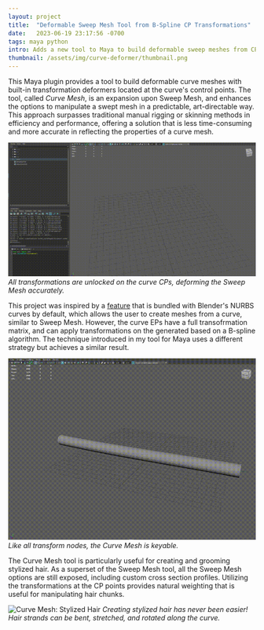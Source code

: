 ```yaml
---
layout: project
title:  "Deformable Sweep Mesh Tool from B-Spline CP Transformations"
date:   2023-06-19 23:17:56 -0700
tags: maya python
intro: Adds a new tool to Maya to build deformable sweep meshes from CP curves which works for all transofmration operations
thumbnail: /assets/img/curve-deformer/thumbnail.png
---
```


This Maya plugin provides a tool to build deformable curve meshes with built-in transformation deformers located at the curve's control points. The tool, called *Curve Mesh*, is an expansion upon Sweep Mesh, and enhances the options to manipulate a swept mesh in a predictable, art-directable way. This approach surpasses traditional manual rigging or skinning methods in efficiency and performance, offering a solution that is less time-consuming and more accurate in reflecting the properties of a curve mesh.

![Curve Mesh: Example](/assets/img/curve-deformer/start.gif)
*All transformations are unlocked on the curve CPs, deforming the Sweep Mesh accurately.*

This project was inspired by a [feature](https://en.wikibooks.org/wiki/Blender_3D:_Noob_to_Pro/Bevelling_a_Curve) that is bundled with Blender's NURBS curves by default, which allows the user to create meshes from a curve, similar to Sweep Mesh. However, the curve EPs have a full transofrmation matrix, and can apply transformations on the generated based on a B-spline algorithm. The technique introduced in my tool for Maya uses a different strategy but achieves a similar result.

![Curve Mesh: Keyable](/assets/img/curve-deformer/wave.gif)
*Like all transform nodes, the Curve Mesh is keyable.*

The Curve Mesh tool is particularly useful for creating and grooming stylized hair. As a superset of the Sweep Mesh tool, all the Sweep Mesh options are still exposed, including custom cross section profiles. Utilizing the transformations at the CP points provides natural weighting that is useful for manipulating hair chunks.

![Curve Mesh: Stylized Hair](/assets/img/curve-deformer/hair.gif)
*Creating stylized hair has never been easier! Hair strands can be bent, stretched, and rotated along the curve.*